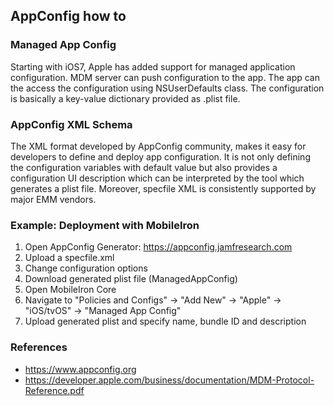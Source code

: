 ## AppConfig how to

### Managed App Config
Starting with iOS7, Apple has added support for managed application configuration. MDM server can push configuration to the app. The app can the access the configuration using NSUserDefaults class. The configuration is basically a key-value dictionary provided as .plist file.

### AppConfig XML Schema
The XML format developed by AppConfig community, makes it easy for developers to define and deploy app configuration. It is not only defining the configuration variables with default value but also provides a configuration UI description which can be interpreted by the tool which generates a plist file. Moreover, specfile XML is consistently supported by major EMM vendors.

### Example: Deployment with MobileIron
1. Open AppConfig Generator: https://appconfig.jamfresearch.com
2. Upload a specfile.xml
3. Change configuration options
4. Download generated plist file (ManagedAppConfig)
5. Open MobileIron Core
6. Navigate to "Policies and Configs" -> "Add New" -> "Apple" -> "iOS/tvOS" -> "Managed App Config"
7. Upload generated plist and specify name, bundle ID and description

### References
- <https://www.appconfig.org>
- <https://developer.apple.com/business/documentation/MDM-Protocol-Reference.pdf>

